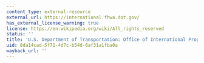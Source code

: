 ```yaml
---
content_type: external-resource
external_url: https://international.fhwa.dot.gov/
has_external_license_warning: true
license: https://en.wikipedia.org/wiki/All_rights_reserved
status: ''
title: 'U.S. Department of Transportation: Office of International Programs'
uid: 8da14cad-5f71-4d7c-b54d-6af31a1fba0a
wayback_url: ''
---
```

